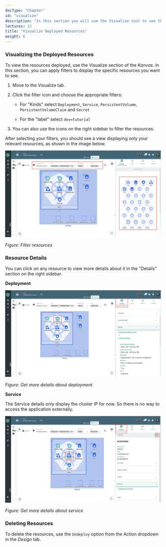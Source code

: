 ```yaml
---
docType: "Chapter"
id: "visualize"
description: "In this section you will use the Visualize tool to see the resources in the cluster"
lectures: 12
title: "Visualize Deployed Resources"
weight: 6
---
```


### Visualizing the Deployed Resources

To view the resources deployed, use the Visualize section of the _Kanvas_. In this section, you can apply filters to display the specific resources you want to see.

1. Move to the Visualize tab.
2. Click the filter icon and choose the appropriate filters:

   - For "Kinds" select `Deployment`, `Service`, `PersistentVolume`, `PersistentVolumeClaim` and `Secret`

   - For the "label" select `dev=tutorial`

3. You can also use the icons on the right sidebar to filter the resources.

After selecting your filters, you should see a view displaying only your relevant resources, as shown in the image below.

![wp19](wp19.png)

_Figure: Filter resources_

### Resource Details

You can click on any resource to view more details about it in the "Details" section on the right sidebar.

**Deployment**

![wp23](wp23.png)

_Figure: Get more details about deployment_

**Service**

The Service details only display the cluster IP for now. So there is no way to access the application externally.

![wp20](wp20.png)

_Figure: Get more details about service_

### Deleting Resources

To delete the resources, use the `Undeploy` option from the Action dropdown in the _Design_ tab.

